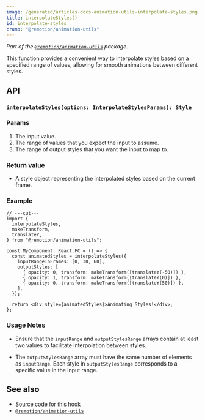 ```yaml
---
image: /generated/articles-docs-animation-utils-interpolate-styles.png
title: interpolateStyles()
id: interpolate-styles
crumb: "@remotion/animation-utils"
---
```


_Part of the [`@remotion/animation-utils`](/docs/animation-utils) package._

This function provides a convenient way to interpolate styles based on a specified range of values, allowing for smooth animations between different styles.

## API

### `interpolateStyles(options: InterpolateStylesParams): Style`

### Params

1. The input value.
2. The range of values that you expect the input to assume.
3. The range of output styles that you want the input to map to.

### Return value

- A style object representing the interpolated styles based on the current frame.

### Example

```tsx twoslash
// ---cut---
import {
  interpolateStyles,
  makeTransform,
  translateY,
} from "@remotion/animation-utils";

const MyComponent: React.FC = () => {
  const animatedStyles = interpolateStyles({
    inputRangeInFrames: [0, 30, 60],
    outputStyles: [
      { opacity: 0, transform: makeTransform([translateY(-50)]) },
      { opacity: 1, transform: makeTransform([translateY(0)]) },
      { opacity: 0, transform: makeTransform([translateY(50)]) },
    ],
  });

  return <div style={animatedStyles}>Animating Styles!</div>;
};
```

### Usage Notes

- Ensure that the `inputRange` and `outputStylesRange` arrays contain at least two values to facilitate interpolation between styles.

- The `outputStylesRange` array must have the same number of elements as `inputRange`. Each style in `outputStylesRange` corresponds to a specific value in the input range.

## See also

- [Source code for this hook](https://github.com/remotion-dev/remotion/blob/main/packages/animation-utils/src/transformation-helpers/interpolate-styles/index.tsx)
- [`@remotion/animation-utils`](/docs/animation-utils)
